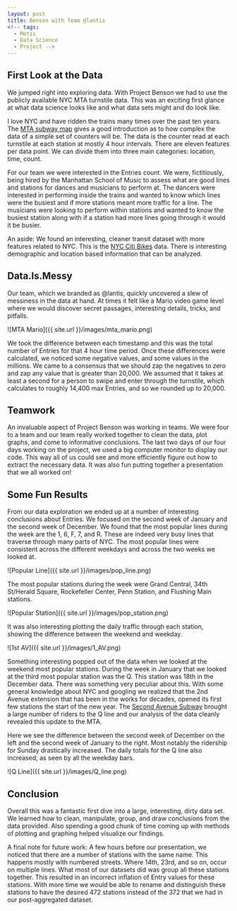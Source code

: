 ```yaml
---
layout: post
title: Benson with Team @lantis
<!-- tags:
  - Metis
  - Data Science
  - Project -->
---
```

## First Look at the Data

We jumped right into exploring data. With Project Benson we had to use the publicly available NYC MTA turnstile data. This was an exciting first glance at what data science looks like and what data sets might and do look like.

I love NYC and have ridden the trains many times over the past ten years. The [MTA subway map](http://web.mta.info/nyct/maps/subway_map.pdf) gives a good introduction as to how complex the data of a simple set of counters will be. The data is the counter read at each turnstile at each station at mostly 4 hour intervals. There are eleven features per data point. We can divide them into three main categories: location, time, count.

For our team we were interested in the Entries count. We were, fictitiously, being hired by the Manhattan School of Music to assess what are good lines and stations for dances and musicians to perform at. The dancers were interested in performing inside the trains and wanted to know which lines were the busiest and if more stations meant more traffic for a line. The musicians were looking to perform within stations and wanted to know the busiest station along with if a station had more lines going through it would it be busier.

An aside: We found an interesting, cleaner transit dataset with more features related to NYC. This is the [NYC Citi Bikes](https://www.citibikenyc.com/system-data) data. There is interesting demographic and location based information that can be analyzed.


## Data.Is.Messy

Our team, which we branded as \@lantis, quickly uncovered a slew of messiness in the data at hand. At times it felt like a Mario video game level where we would discover secret passages, interesting details, tricks, and pitfalls.


![MTA Mario]({{ site.url }}/images/mta_mario.png)

We took the difference between each timestamp and this was the total number of Entries for that 4 hour time period. Once these differences were calculated, we noticed some negative values, and some values in the millions. We came to a consensus that we should zap the negatives to zero and zap any value that is greater than 20,000. We assumed that it takes at least a second for a person to swipe and enter through the turnstile, which calculates to roughly 14,400 max Entries, and so we rounded up to 20,000.




## Teamwork

An invaluable aspect of Project Benson was working in teams. We were four to a team and our team really worked together to clean the data, plot graphs, and come to informative conclusions. The last two days of our four days working on the project, we used a big computer monitor to display our code. This way all of us could see and more efficiently figure out how to extract the necessary data. It was also fun putting together a presentation that we all worked on!


## Some Fun Results

From our data exploration we ended up at a number of interesting conclusions about Entries. We focused on the second week of January and the second week of December. We found that the most popular lines during the week are the 1, 6, F, 7, and R. These are indeed very busy lines that traverse through many parts of NYC. The most popular lines were consistent across the different weekdays and across the two weeks we looked at.


![Popular Line]({{ site.url }}/images/pop_line.png)


 The most popular stations during the week were Grand Central, 34th St/Herald Square, Rockefeller Center, Penn Station, and Flushing Main stations.

 ![Popular Station]({{ site.url }}/images/pop_station.png)


It was also interesting plotting the daily traffic through each station, showing the difference between the weekend and weekday.

![1st AV]({{ site.url }}/images/1_AV.png)



Something interesting popped out of the data when we looked at the weekend most popular stations. During the week in January that we looked at the third most popular station was the Q. This station was 18th in the December data. There was something very peculiar about this. With some general knowledge about NYC and googling we realized that the 2nd Avenue extension that has been in the works for decades, opened its first few stations the start of the new year. The [Second Avenue Subway](https://en.wikipedia.org/wiki/Second_Avenue_Subway) brought a large number of riders to the Q line and our analysis of the data cleanly revealed this update to the MTA.

Here we see the difference between the second week of December on the left and the second week of January to the right. Most notably the ridership for Sunday drastically increased. The daily totals for the Q line also increased, as seen by all the weekday bars.

![Q Line]({{ site.url }}/images/Q_line.png)


## Conclusion

Overall this  was a fantastic first dive into a large, interesting, dirty data set. We learned how to clean, manipulate, group, and draw conclusions from the data provided. Also spending a good chunk of time coming up with methods of plotting and graphing helped visualize our findings.

A final note for future work: A few hours before our presentation, we noticed that there are a number of stations with the same name. This happens mostly with numbered streets. Where 14th, 23rd, and so on, occur on multiple lines. What most of our datasets did was group all these stations together. This resulted in an incorrect inflation of Entry values for these stations. With more time we would be able to rename and distinguish these stations to have the desired 472 stations instead of the 372 that we had in our post-aggregated dataset.
